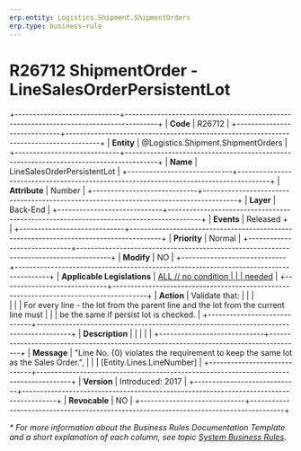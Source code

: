 ```yaml
---
erp.entity: Logistics.Shipment.ShipmentOrders
erp.type: business-rule
---
```


# R26712 ShipmentOrder - LineSalesOrderPersistentLot
+-----------------------------+---------------------------------------------------------------------------------------+
| **Code**                    | R26712                                                                                |
+-----------------------------+---------------------------------------------------------------------------------------+
| **Entity**                  | @Logistics.Shipment.ShipmentOrders                                                    |
+-----------------------------+---------------------------------------------------------------------------------------+
| **Name**                    | LineSalesOrderPersistentLot                                                           |
+-----------------------------+---------------------------------------------------------------------------------------+
| **Attribute**               | Number                                                                                |
+-----------------------------+---------------------------------------------------------------------------------------+
| **Layer**                   | Back-End                                                                              |
+-----------------------------+---------------------------------------------------------------------------------------+
| **Events**                  | Released +                                                                            |
+-----------------------------+---------------------------------------------------------------------------------------+
| **Priority**                | Normal                                                                                |
+-----------------------------+---------------------------------------------------------------------------------------+
| **Modify**                  | NO                                                                                    |
+-----------------------------+---------------------------------------------------------------------------------------+
| **Applicable Legislations** | [ALL // no condition                                                                  |
|                             | needed](xref:applicable-legislations)                                                 |
+-----------------------------+---------------------------------------------------------------------------------------+
| **Action**                  | Validate that:                                                                        |
|                             | <br/>                                                                                 |
|                             | For every line - the lot from the parent line and the lot from the current line must  |
|                             | be the same if persist lot is checked.                                                |
+-----------------------------+---------------------------------------------------------------------------------------+
| **Description**             |                                                                                       |
|                             |                                                                                       |
+-----------------------------+---------------------------------------------------------------------------------------+
| **Message**                 | \"Line No. {0} violates the requirement to keep the same lot as the Sales Order.",    |
|                             | \[Entity.Lines.LineNumber\]                                                           |
+-----------------------------+---------------------------------------------------------------------------------------+
| **Version**                 | Introduced: 2017                                                                      |
+-----------------------------+---------------------------------------------------------------------------------------+
| **Revocable**               | NO                                                                                    |
+-----------------------------+---------------------------------------------------------------------------------------+

*\* For more information about the Business Rules Documentation Template and a short explanation of each column, see
topic [System Business Rules](../templates/template-description-system-business-rules.md).*
